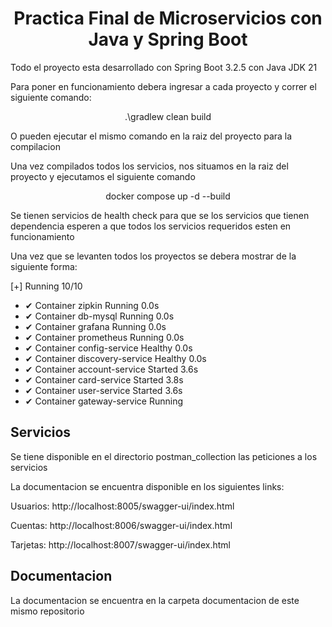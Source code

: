 
<h1 align="center">Practica Final de Microservicios con Java y Spring Boot</h1>
<p>Todo el proyecto esta desarrollado con Spring Boot 3.2.5 con Java JDK 21</p>


Para poner en funcionamiento debera ingresar a cada proyecto y correr el siguiente comando:

<p align="center"> .\gradlew clean build</p>

O pueden ejecutar el mismo comando en la raiz del proyecto para la compilacion

Una vez compilados todos los servicios, nos situamos en la raiz del proyecto y ejecutamos el siguiente comando

<p align="center">  docker compose up -d --build </p>

Se tienen servicios de health check para que se los servicios que tienen dependencia esperen a que todos los servicios requeridos esten en funcionamiento

Una vez que se levanten todos los proyectos se debera mostrar de la siguiente forma:

[+] Running 10/10
- ✔ Container zipkin             Running                                                                                                                                                  0.0s
- ✔ Container db-mysql           Running                                                                                                                                                  0.0s
- ✔ Container grafana            Running                                                                                                                                                  0.0s
- ✔ Container prometheus         Running                                                                                                                                                  0.0s
- ✔ Container config-service     Healthy                                                                                                                                                  0.0s
- ✔ Container discovery-service  Healthy                                                                                                                                                  0.0s
- ✔ Container account-service    Started                                                                                                                                                  3.6s
- ✔ Container card-service       Started                                                                                                                                                  3.8s
- ✔ Container user-service       Started                                                                                                                                                  3.6s
- ✔ Container gateway-service    Running 


<h2>Servicios</h2>
Se tiene disponible en el directorio postman_collection las peticiones a los servicios

La documentacion se encuentra disponible en los siguientes links:
<p>
Usuarios:
http://localhost:8005/swagger-ui/index.html
</p>
<p>
Cuentas:
http://localhost:8006/swagger-ui/index.html
</p>
<p>
Tarjetas:
http://localhost:8007/swagger-ui/index.html
</p>

<h2>Documentacion</h2>
<p>La documentacion se encuentra en la carpeta documentacion de este mismo repositorio </p>